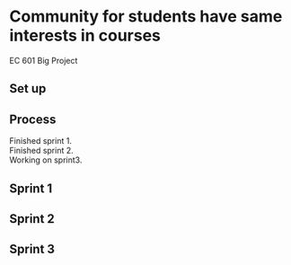 # Community for students have same interests in courses   

EC 601 Big Project    

## Set up    

## Process
Finished sprint 1.      
Finished sprint 2.  
Working on sprint3.  

## Sprint 1


## Sprint 2  


## Sprint 3   

 
